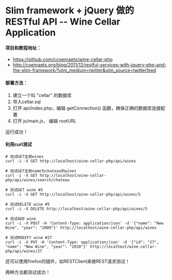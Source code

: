 # Slim framework + jQuery 做的 RESTful API  -- Wine Cellar Application

#### 项目和教程地址：

-  https://github.com/ccoenraets/wine-cellar-php
- http://coenraets.org/blog/2011/12/restful-services-with-jquery-php-and-the-slim-framework/?utm_medium=twitter&utm_source=twitterfeed

#### 部署方法：

1. 建立一个叫 "cellar" 的数据库
2. 导入cellar.sql
3. 打开 api/index.php，编辑 getConnection() 函数，确保正确的数据库连接配置
5. 打开 js/main.js， 编辑 rootURL

运行成功！

#### 利用curl测试

    # 测试GET全部wines
    curl -i -X GET http://localhost/wine-cellar-php/api/wines

    # 测试GET全部name为chateau的wines
    curl -i -X GET http://localhost/wine-cellar-php/api/wines/search/chateau

    # 测试GET wine #5
    curl -i -X GET http://localhost/wine-cellar-php/api/wines/5

    # 测试DELETE wine #5
    curl -i -X DELETE http://localhost/wine-cellar-php/api/wines/5

    # 测试ADD wine
    curl -i -X POST -H 'Content-Type: application/json' -d '{"name": "New Wine", "year": "2009"}' http://localhost/wine-cellar-php/api/wines

    # 测试MODIFY wine #27
    curl -i -X PUT -H 'Content-Type: application/json' -d '{"id": "27", "name": "New Wine", "year": "2010"}' http://localhost/wine-cellar-php/api/wines/27

还可以使用firefox的插件，如RESTClient来做REST请求测试！

两种方法都测试成功！
